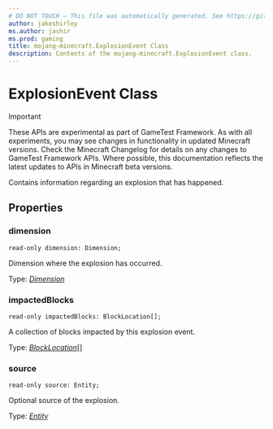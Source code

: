 ```yaml
---
# DO NOT TOUCH — This file was automatically generated. See https://github.com/Mojang/MinecraftScriptingApiDocsGenerator to modify descriptions, examples, etc.
author: jakeshirley
ms.author: jashir
ms.prod: gaming
title: mojang-minecraft.ExplosionEvent Class
description: Contents of the mojang-minecraft.ExplosionEvent class.
---
```

# ExplosionEvent Class
>[!IMPORTANT]
>These APIs are experimental as part of GameTest Framework. As with all experiments, you may see changes in functionality in updated Minecraft versions. Check the Minecraft Changelog for details on any changes to GameTest Framework APIs. Where possible, this documentation reflects the latest updates to APIs in Minecraft beta versions.

Contains information regarding an explosion that has happened.

## Properties
### **dimension**
`read-only dimension: Dimension;`

Dimension where the explosion has occurred.

Type: [*Dimension*](Dimension.md)


### **impactedBlocks**
`read-only impactedBlocks: BlockLocation[];`

A collection of blocks impacted by this explosion event.

Type: [*BlockLocation*](BlockLocation.md)[]


### **source**
`read-only source: Entity;`

Optional source of the explosion.

Type: [*Entity*](Entity.md)


